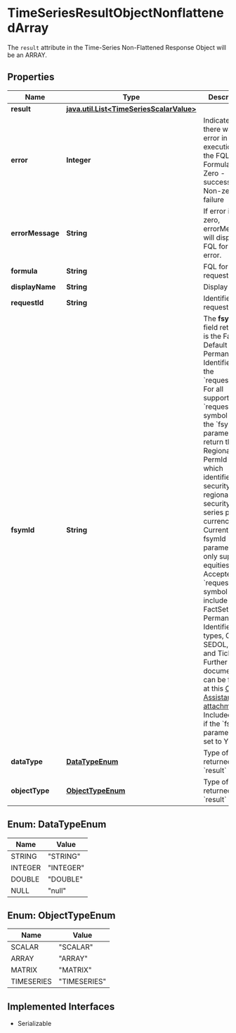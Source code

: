 

# TimeSeriesResultObjectNonflattenedArray

The `result` attribute in the Time-Series Non-Flattened Response Object will be an ARRAY.

## Properties

Name | Type | Description | Notes
------------ | ------------- | ------------- | -------------
**result** | [**java.util.List&lt;TimeSeriesScalarValue&gt;**](TimeSeriesScalarValue.md) |  |  [optional]
**error** | **Integer** | Indicates that there was an error in the execution of the FQL Formula. * Zero - success * Non-zero - failure  | 
**errorMessage** | **String** | If error is non-zero, errorMessage will display the FQL formula error. |  [optional]
**formula** | **String** | FQL formula requested. | 
**displayName** | **String** | Display Name. |  [optional]
**requestId** | **String** | Identifier requested. | 
**fsymId** | **String** | The **fsymId** field returned is the FactSet Default Permanent Identifier for the &#x60;requestId&#x60;. For all supported &#x60;requestId&#x60; symbol types, the &#x60;fsymId&#x60; parameter will return the Regional Level PermId &#39;-R&#39; which identifies the security&#39;s best regional security data series per currency. Currently, the fsymId parameter only supports equities. Accepted &#x60;requestId&#x60; symbol types include all FactSet Permanent Identifiers types, CUSIP, SEDOL, ISIN, and Tickers. Further documentation can be found at this [Online Assistant attachment](https://oa.apps.factset.com/cms/oaAttachment/64c3213a-f415-4c27-a336-92c73a72deed/24881). Included only if the &#x60;fsymId&#x60; parameter is set to Y.  |  [optional]
**dataType** | [**DataTypeEnum**](#DataTypeEnum) | Type of data returned in &#x60;result&#x60; | 
**objectType** | [**ObjectTypeEnum**](#ObjectTypeEnum) | Type of object returned in &#x60;result&#x60; | 



## Enum: DataTypeEnum

Name | Value
---- | -----
STRING | &quot;STRING&quot;
INTEGER | &quot;INTEGER&quot;
DOUBLE | &quot;DOUBLE&quot;
NULL | &quot;null&quot;



## Enum: ObjectTypeEnum

Name | Value
---- | -----
SCALAR | &quot;SCALAR&quot;
ARRAY | &quot;ARRAY&quot;
MATRIX | &quot;MATRIX&quot;
TIMESERIES | &quot;TIMESERIES&quot;


## Implemented Interfaces

* Serializable


